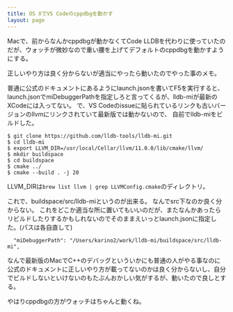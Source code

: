 ```yaml
---
title: OS XでVS Codeのcppdbgを動かす
layout: page
---
```

Macで、前からなんかcppdbgが動かなくてCode LLDBを代わりに使っていたのだが、ウォッチが微妙なので重い腰を上げてデフォルトのcppdbgを動かすようにする。

正しいやり方は良く分からないが適当にやったら動いたのでやった事のメモ。

普通に公式のドキュメントにあるようにlaunch.jsonを書いてF5を実行すると、launch.jsonでmiDebuggerPathを指定しろと言ってくるが、lldb-miが最新のXCodeには入ってない。
で、VS Codeのissueに貼られているリンクも古いバージョンのllvmにリンクされていて最新版では動かないので、
自前でlldb-miをビルドした。

```
$ git clone https://github.com/lldb-tools/lldb-mi.git
$ cd lldb-mi
$ export LLVM_DIR=/usr/local/Cellar/llvm/11.0.0/lib/cmake/llvm/
$ mkdir buildspace
$ cd buildspace
$ cmake ../
$ cmake --build . -j 20
```

LLVM_DIRは`brew list llvm | grep LLVMConfig.cmake`のディレクトリ。

これで、buildspace/src/lldb-miというのが出来る。
なんでsrc下なのか良く分からない。
これをどこか適当な所に置いてもいいのだが、またなんかあったらリビルドしたりするかもしれないのでそのままえいっとlaunch.jsonに指定した。(パスは各自直して)

```
  "miDebuggerPath": "/Users/karino2/work/lldb-mi/buildspace/src/lldb-mi",
```

なんで最新版のMacでC++のデバッグといういかにも普通の人がやる事なのに公式のドキュメントに正しいやり方が載ってないのかは良く分からないし、自分でビルドしないといけないのもたぶんおかしい気がするが、動いたので良しとする。

やはりcppdbgの方がウォッチはちゃんと動くね。